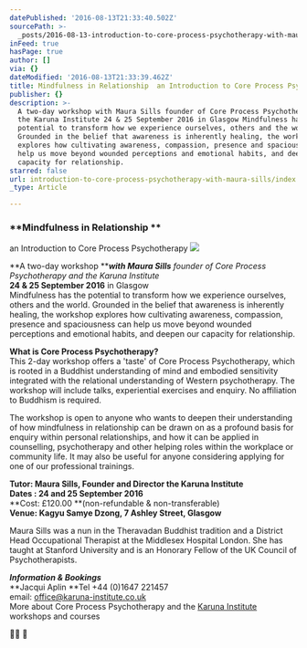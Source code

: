 ```yaml
---
datePublished: '2016-08-13T21:33:40.502Z'
sourcePath: >-
  _posts/2016-08-13-introduction-to-core-process-psychotherapy-with-maura-sills.md
inFeed: true
hasPage: true
author: []
via: {}
dateModified: '2016-08-13T21:33:39.462Z'
title: Mindfulness in Relationship  an Introduction to Core Process Psychotherapy
publisher: {}
description: >-
  A two-day workshop with Maura Sills founder of Core Process Psychotherapy and
  the Karuna Institute 24 & 25 September 2016 in Glasgow Mindfulness has the
  potential to transform how we experience ourselves, others and the world.
  Grounded in the belief that awareness is inherently healing, the workshop
  explores how cultivating awareness, compassion, presence and spaciousness can
  help us move beyond wounded perceptions and emotional habits, and deepen our
  capacity for relationship.
starred: false
url: introduction-to-core-process-psychotherapy-with-maura-sills/index.html
_type: Article

---
```

### **Mindfulness in Relationship **  
an Introduction to Core Process Psychotherapy
![](https://the-grid-user-content.s3-us-west-2.amazonaws.com/69704af3-2b72-4640-946d-d5758360aa0c.jpg)

**A two-day workshop **_**with Maura Sills** founder of Core Process Psychotherapy and the Karuna Institute_  
**24 & 25 September 2016** in Glasgow  
Mindfulness has the potential to transform how we experience ourselves, others and the world. Grounded in the belief that awareness is inherently healing, the workshop explores how cultivating awareness, compassion, presence and spaciousness can help us move beyond wounded perceptions and emotional habits, and deepen our capacity for relationship.

**What is Core Process Psychotherapy?**  
This 2-day workshop offers a 'taste' of Core Process Psychotherapy, which is rooted in a Buddhist understanding of mind and embodied sensitivity integrated with the relational understanding of Western psychotherapy. The workshop will include talks, experiential exercises and enquiry. No affiliation to Buddhism is required.

The workshop is open to anyone who wants to deepen their understanding of how mindfulness in relationship can be drawn on as a profound basis for enquiry within personal relationships, and how it can be applied in counselling, psychotherapy and other helping roles within the workplace or community life. It may also be useful for anyone considering applying for one of our professional trainings.

**Tutor: Maura Sills, Founder and Director the Karuna Institute**  
**Dates : 24 and 25 September 2016**  
**Cost: £120.00 **(non-refundable & non-transferable)   
**Venue: Kagyu Samye Dzong, 7 Ashley Street, Glasgow**

Maura Sills was a nun in the Theravadan Buddhist tradition and a District Head Occupational Therapist at the Middlesex Hospital London. She has taught at Stanford University and is an Honorary Fellow of the UK Council of Psychotherapists.

_**Information & Bookings**_  
**Jacqui Aplin **Tel +44 (0)1647 221457   
email: [office@karuna-institute.co.uk][0]  
More about Core Process Psychotherapy and the [Karuna Institute][1] workshops and courses

 

[0]: mailto:office@karuna-institute.co.uk
[1]: http://www.karuna-institute.co.uk/ "Karuna Institute"